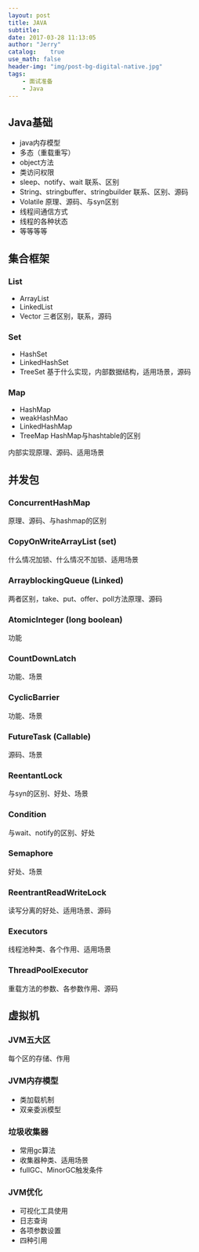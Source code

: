 ```yaml
---
layout: post
title: JAVA
subtitle: 
date: 2017-03-28 11:13:05
author: "Jerry"
catalog:    true
use_math: false
header-img: "img/post-bg-digital-native.jpg"
tags:
    - 面试准备
    - Java
---
```


## Java基础
- java内存模型
- 多态（重载重写）
- object方法
- 类访问权限
- sleep、notify、wait 联系、区别
- String、stringbuffer、stringbuilder 联系、区别、源码
- Volatile 原理、源码、与syn区别
- 线程间通信方式
- 线程的各种状态
- 等等等等

## 集合框架

### List
- ArrayList
- LinkedList
- Vector
三者区别，联系，源码

### Set
- HashSet
- LinkedHashSet
- TreeSet
基于什么实现，内部数据结构，适用场景，源码

### Map
- HashMap
- weakHashMao
- LinkedHashMap
- TreeMap
HashMap与hashtable的区别

内部实现原理、源码、适用场景

## 并发包

### ConcurrentHashMap

原理、源码、与hashmap的区别

### CopyOnWriteArrayList (set)

什么情况加锁、什么情况不加锁、适用场景

### ArrayblockingQueue (Linked)

两者区别，take、put、offer、poll方法原理、源码

### AtomicInteger (long boolean)
功能

### CountDownLatch
功能、场景

### CyclicBarrier
功能、场景

### FutureTask (Callable)
源码、场景

### ReentantLock
与syn的区别、好处、场景

### Condition
与wait、notify的区别、好处

### Semaphore
好处、场景

### ReentrantReadWriteLock
读写分离的好处、适用场景、源码

### Executors
线程池种类、各个作用、适用场景

### ThreadPoolExecutor
重载方法的参数、各参数作用、源码

## 虚拟机

### JVM五大区
每个区的存储、作用
### JVM内存模型
- 类加载机制
- 双亲委派模型

### 垃圾收集器
- 常用gc算法
- 收集器种类、适用场景
- fullGC、MinorGC触发条件

### JVM优化
- 可视化工具使用
- 日志查询
- 各项参数设置
- 四种引用